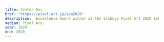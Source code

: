 ```yaml
---
title: Center Gai
href: "https://pixel-art.jp/spa2020"
description:  Excellence Award winner at the Shibuya Pixel Art 2020 Exhibition.
medium: Pixel Art.
year: 2020
end: 2020
---
```

